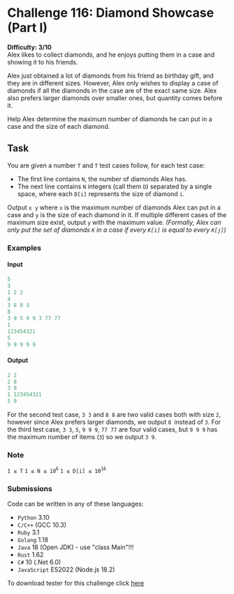 # Challenge 116: Diamond Showcase (Part I)

**Difficulty: 3/10**  
Alex likes to collect diamonds, and he enjoys putting them in a case and showing it to his friends.

Alex just obtained a lot of diamonds from his friend as birthday gift, and they are in different sizes. However, Alex only wishes to display a case of diamonds if all the diamonds in the case are of the exact same size. Alex also prefers larger diamonds over smaller ones, but quantity comes before it.

Help Alex determine the maximum number of diamonds he can put in a case and the size of each diamond.

## Task

You are given a number `T` and `T` test cases follow, for each test case:

- The first line contains `N`, the number of diamonds Alex has.
- The next line contains `N` integers (call them `D`) separated by a single space, where each `D[i]` represents the size of diamond `i`.

Output `x y` where `x` is the maximum number of diamonds Alex can put in a case and `y` is the size of each diamond in it. If multiple different cases of the maximum size exist, output `y` with the maximum value. _(Formally, Alex can only put the set of diamonds `K` in a case if every `K[i]` is equal to every `K[j]`)_

### Examples

#### Input

```rust
5
3
1 2 2
4
3 8 8 3
8
3 9 5 9 9 3 77 77
1
123454321
5
9 9 9 9 9
```

#### Output

```rust
2 2
2 8
3 9
1 123454321
5 9
```

For the second test case, `3 3` and `8 8` are two valid cases both with size `2`, however since Alex prefers larger diamonds, we output `8 `instead of `3`.
For the third test case, `3 3`, `5`, `9 9 9`, `77 77` are four valid cases, but `9 9 9` has the maximum number of items (`3`) so we output `3 9`.

### Note

`1 ≤ T`
`1 ≤ N ≤ 10`<sup>`6`</sup>
`1 ≤ D[i] ≤ 10`<sup>`16`</sup>

### Submissions

Code can be written in any of these languages:

- `Python` 3.10
- `C/C++` (GCC 10.3)
- `Ruby` 3.1
- `Golang` 1.18
- `Java` 18 (Open JDK) - use "class Main"!!!
- `Rust` 1.62
- `C#` 10 (.Net 6.0)
- `JavaScript` ES2022 (Node.js 18.2)

To download tester for this challenge click [here](https://downgit.github.io/#/home?url=https://github.com/Pomroka/TWT_Challenges_Tester/tree/main/Challenge_116)
